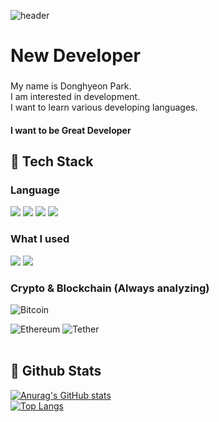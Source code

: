 ![header](https://capsule-render.vercel.app/api?type=Rect&color=gradient&height=300&section=header&text=Welcome%20to-nl-Park's%20github)

<h1 align="left">New Developer</h1>

###

<p align="left">My name is Donghyeon Park.<br>I am interested in development.<br>I want to learn various developing languages.</p>
<h4 align="left">I want to be Great Developer</h4>

## 🧱 Tech Stack
  ### Language
  <!--Python-->
  <img src="https://img.shields.io/badge/Python-3776AB?style=flat-square&logo=Python&logoColor=white"/>

  <img src="https://img.shields.io/badge/JavaScript-F7DF1E?style=flat-square&logo=JavaScript&logoColor=white"/>

  <img src="https://img.shields.io/badge/HTML5-E34F26?style=flat-square&logo=HTML5&logoColor=white"/>

  <img src="https://img.shields.io/badge/CSS3-1572B6?style=flat-square&logo=CSS3&logoColor=white"/>
  <br/>  

### What I used
 
  <!--MySQL-->
  <img src="https://img.shields.io/badge/MySQL-4479A1?style=flat-square&logo=MySQL&logoColor=white"/>

  <img src="https://img.shields.io/badge/stmicroelectronics-03234B?style=flat-square&logo=stmicroelectronics&logoColor=white"/>
  <br/>

### Crypto & Blockchain (Always analyzing)

  <!--Bitcoin-->
  ![Bitcoin](https://img.shields.io/badge/bitcoin-2F3134?style=for-the-badge&logo=bitcoin&logoColor=white)

  ![Ethereum](https://img.shields.io/badge/Ethereum-3C3C3D?style=for-the-badge&logo=Ethereum&logoColor=white)
  ![Tether](https://img.shields.io/badge/tether-168363?style=for-the-badge&logo=tether&logoColor=white)
  <br/>
  <br/>

## 🤔 Github Stats
  [![Anurag's GitHub stats](https://github-readme-stats.vercel.app/api?username=onizuka-38)](https://github.com/anuraghazra/github-readme-stats)
  <br/>
  [![Top Langs](https://github-readme-stats.vercel.app/api/top-langs/?username=onizuka-38)](https://github.com/anuraghazra/github-readme-stats)


###
